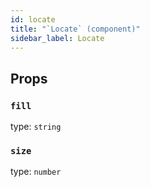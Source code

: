 ```yaml
---
id: locate
title: "`Locate` (component)"
sidebar_label: Locate
---
```



Props
-----

### `fill`

type: `string`


### `size`

type: `number`

